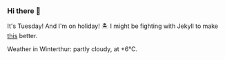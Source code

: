 ### Hi there :wave:

It's Tuesday! And I'm on holiday! :desert_island: I might be fighting with Jekyll to make [this](https://swissclubtoronto.ca) better.

Weather in Winterthur: partly cloudy, at +6°C.

